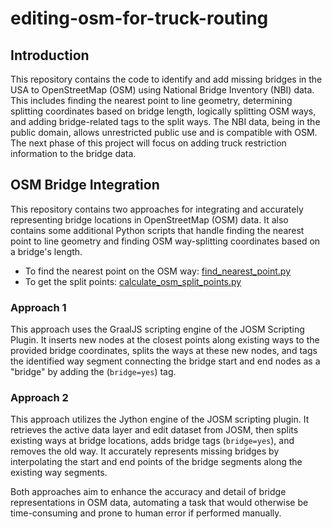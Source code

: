 # editing-osm-for-truck-routing

## Introduction
This repository contains the code to identify and add missing bridges in the USA to OpenStreetMap (OSM) using National Bridge Inventory (NBI) data. This includes finding the nearest point to line geometry, determining splitting coordinates based on bridge length, logically splitting OSM ways, and adding bridge-related tags to the split ways. The NBI data, being in the public domain, allows unrestricted public use and is compatible with OSM. The next phase of this project will focus on adding truck restriction information to the bridge data.

## OSM Bridge Integration

This repository contains two approaches for integrating and accurately representing bridge locations in OpenStreetMap (OSM) data. It also contains some additional Python scripts that handle finding the nearest point to line geometry and finding OSM way-splitting coordinates based on a bridge's length.
- To find the nearest point on the OSM way: [find_nearest_point.py](find_nearest_point.py)
- To get the split points: [calculate_osm_split_points.py](calculate_osm_split_points.py) 

### Approach 1

This approach uses the GraalJS scripting engine of the JOSM Scripting Plugin. It inserts new nodes at the closest points along existing ways to the provided bridge coordinates, splits the ways at these new nodes, and tags the identified way segment connecting the bridge start and end nodes as a "bridge" by adding the (`bridge=yes`) tag.

### Approach 2

This approach utilizes the Jython engine of the JOSM scripting plugin. It retrieves the active data layer and edit dataset from JOSM, then splits existing ways at bridge locations, adds bridge tags (`bridge=yes`), and removes the old way. It accurately represents missing bridges by interpolating the start and end points of the bridge segments along the existing way segments.

Both approaches aim to enhance the accuracy and detail of bridge representations in OSM data, automating a task that would otherwise be time-consuming and prone to human error if performed manually.
